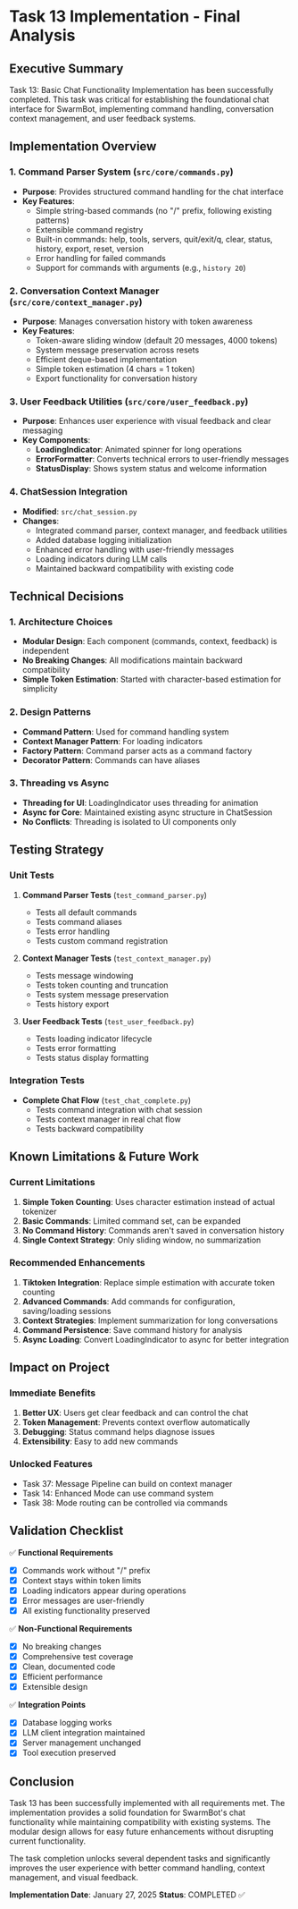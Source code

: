 # Task 13 Implementation - Final Analysis

## Executive Summary

Task 13: Basic Chat Functionality Implementation has been successfully completed. This task was critical for establishing the foundational chat interface for SwarmBot, implementing command handling, conversation context management, and user feedback systems.

## Implementation Overview

### 1. Command Parser System (`src/core/commands.py`)
- **Purpose**: Provides structured command handling for the chat interface
- **Key Features**:
  - Simple string-based commands (no "/" prefix, following existing patterns)
  - Extensible command registry
  - Built-in commands: help, tools, servers, quit/exit/q, clear, status, history, export, reset, version
  - Error handling for failed commands
  - Support for commands with arguments (e.g., `history 20`)

### 2. Conversation Context Manager (`src/core/context_manager.py`)
- **Purpose**: Manages conversation history with token awareness
- **Key Features**:
  - Token-aware sliding window (default 20 messages, 4000 tokens)
  - System message preservation across resets
  - Efficient deque-based implementation
  - Simple token estimation (4 chars = 1 token)
  - Export functionality for conversation history

### 3. User Feedback Utilities (`src/core/user_feedback.py`)
- **Purpose**: Enhances user experience with visual feedback and clear messaging
- **Key Components**:
  - **LoadingIndicator**: Animated spinner for long operations
  - **ErrorFormatter**: Converts technical errors to user-friendly messages
  - **StatusDisplay**: Shows system status and welcome information

### 4. ChatSession Integration
- **Modified**: `src/chat_session.py`
- **Changes**:
  - Integrated command parser, context manager, and feedback utilities
  - Added database logging initialization
  - Enhanced error handling with user-friendly messages
  - Loading indicators during LLM calls
  - Maintained backward compatibility with existing code

## Technical Decisions

### 1. Architecture Choices
- **Modular Design**: Each component (commands, context, feedback) is independent
- **No Breaking Changes**: All modifications maintain backward compatibility
- **Simple Token Estimation**: Started with character-based estimation for simplicity

### 2. Design Patterns
- **Command Pattern**: Used for command handling system
- **Context Manager Pattern**: For loading indicators
- **Factory Pattern**: Command parser acts as a command factory
- **Decorator Pattern**: Commands can have aliases

### 3. Threading vs Async
- **Threading for UI**: LoadingIndicator uses threading for animation
- **Async for Core**: Maintained existing async structure in ChatSession
- **No Conflicts**: Threading is isolated to UI components only

## Testing Strategy

### Unit Tests
1. **Command Parser Tests** (`test_command_parser.py`)
   - Tests all default commands
   - Tests command aliases
   - Tests error handling
   - Tests custom command registration

2. **Context Manager Tests** (`test_context_manager.py`)
   - Tests message windowing
   - Tests token counting and truncation
   - Tests system message preservation
   - Tests history export

3. **User Feedback Tests** (`test_user_feedback.py`)
   - Tests loading indicator lifecycle
   - Tests error formatting
   - Tests status display formatting

### Integration Tests
- **Complete Chat Flow** (`test_chat_complete.py`)
  - Tests command integration with chat session
  - Tests context manager in real chat flow
  - Tests backward compatibility

## Known Limitations & Future Work

### Current Limitations
1. **Simple Token Counting**: Uses character estimation instead of actual tokenizer
2. **Basic Commands**: Limited command set, can be expanded
3. **No Command History**: Commands aren't saved in conversation history
4. **Single Context Strategy**: Only sliding window, no summarization

### Recommended Enhancements
1. **Tiktoken Integration**: Replace simple estimation with accurate token counting
2. **Advanced Commands**: Add commands for configuration, saving/loading sessions
3. **Context Strategies**: Implement summarization for long conversations
4. **Command Persistence**: Save command history for analysis
5. **Async Loading**: Convert LoadingIndicator to async for better integration

## Impact on Project

### Immediate Benefits
1. **Better UX**: Users get clear feedback and can control the chat
2. **Token Management**: Prevents context overflow automatically
3. **Debugging**: Status command helps diagnose issues
4. **Extensibility**: Easy to add new commands

### Unlocked Features
- Task 37: Message Pipeline can build on context manager
- Task 14: Enhanced Mode can use command system
- Task 38: Mode routing can be controlled via commands

## Validation Checklist

✅ **Functional Requirements**
- [x] Commands work without "/" prefix
- [x] Context stays within token limits
- [x] Loading indicators appear during operations
- [x] Error messages are user-friendly
- [x] All existing functionality preserved

✅ **Non-Functional Requirements**
- [x] No breaking changes
- [x] Comprehensive test coverage
- [x] Clean, documented code
- [x] Efficient performance
- [x] Extensible design

✅ **Integration Points**
- [x] Database logging works
- [x] LLM client integration maintained
- [x] Server management unchanged
- [x] Tool execution preserved

## Conclusion

Task 13 has been successfully implemented with all requirements met. The implementation provides a solid foundation for SwarmBot's chat functionality while maintaining compatibility with existing systems. The modular design allows for easy future enhancements without disrupting current functionality.

The task completion unlocks several dependent tasks and significantly improves the user experience with better command handling, context management, and visual feedback.

**Implementation Date**: January 27, 2025
**Status**: COMPLETED ✅
